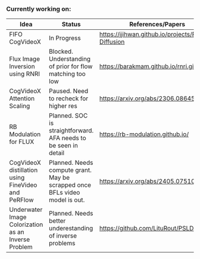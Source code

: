 ### Currently working on:

| Idea                                               | Status                                                                                     | References/Papers                                                 | 
|----------------------------------------------------|------------------------------------------------------------------------------------------------------|---------------------------------------------------------|
| FIFO CogVideoX                                     | In Progress                                                                                |   https://jjihwan.github.io/projects/FIFO-Diffusion |
| Flux Image Inversion using RNRI                    | Blocked. Understanding of prior for flow matching too low                                  |   https://barakmam.github.io/rnri.github.io/| 
| CogVideoX Attention Scaling                        | Paused. Need to recheck for higher res                                                     |   https://arxiv.org/abs/2306.08645| 
| RB Modulation for FLUX                             | Planned. SOC is straightforward. AFA needs to be seen in detail                            |   https://rb-modulation.github.io/| 
| CogVideoX distillation using FineVideo and PeRFlow | Planned. Needs compute grant. May be scrapped once BFLs video model is out.                |   https://arxiv.org/abs/2405.07510| 
| Underwater Image Colorization as an Inverse Problem| Planned. Needs better underestanding of inverse problems                                   |   https://github.com/LituRout/PSLD| 
